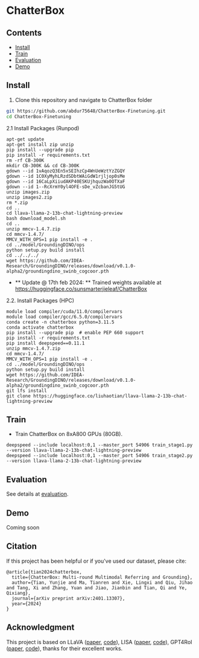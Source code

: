 <h1>ChatterBox </h1>

## Contents

- [Install](#install)
- [Train](#train)
- [Evaluation](#evaluation)
- [Demo](#demo)

## Install

1. Clone this repository and navigate to ChatterBox folder

```bash
git https://github.com/abdur75648/ChatterBox-Finetuning.git
cd ChatterBox-Finetuning
```

2.1 Install Packages (Runpod)
```Shell
apt-get update
apt-get install zip unzip
pip install --upgrade pip
pip install -r requirements.txt
rm -rf CB-300K
mkdir CB-300K && cd CB-300K
gdown --id 1vAqozQ3En5xSEIhzCp4WnUeWztYzZGQY
gdown --id 1C0XyMyhLRzdSDbtWAiGdW1rjljop0sMe
gdown --id 16CaLpXiiudAKP40ESKUjhquzWa0OTXaF
gdown --id 1--RcXrmY0yl4OFE-sDe_vZcbanJG5tUG
unzip images.zip
unzip images2.zip
rm *.zip
cd ..
cd llava-llama-2-13b-chat-lightning-preview
bash download_model.sh
cd ..
unzip mmcv-1.4.7.zip
cd mmcv-1.4.7/
MMCV_WITH_OPS=1 pip install -e .
cd ../model/GroundingDINO/ops
python setup.py build install
cd ../../../
wget https://github.com/IDEA-Research/GroundingDINO/releases/download/v0.1.0-alpha2/groundingdino_swinb_cogcoor.pth
```

* ** Update @ 17th feb 2024: ** Trained weights available at https://huggingface.co/sunsmarterjieleaf/ChatterBox

2.2. Install Packages (HPC)

```Shell
module load compiler/cuda/11.0/compilervars
module load compiler/gcc/6.5.0/compilervars
conda create -n chatterbox python=3.11.5 
conda activate chatterbox
pip install --upgrade pip  # enable PEP 660 support
pip install -r requirements.txt
pip install deepspeed==0.11.1
unzip mmcv-1.4.7.zip
cd mmcv-1.4.7/
MMCV_WITH_OPS=1 pip install -e .
cd ../model/GroundingDINO/ops
python setup.py build install
wget https://github.com/IDEA-Research/GroundingDINO/releases/download/v0.1.0-alpha2/groundingdino_swinb_cogcoor.pth
git lfs install
git clone https://huggingface.co/liuhaotian/llava-llama-2-13b-chat-lightning-preview
```


## Train

* Train ChatterBox on 8xA800 GPUs (80GB).

<!-- ```
python startup_stage1.py  # stage1
python startup_stage2.py  # stage2
``` -->
```Shell
deepspeed --include localhost:0,1 --master_port 54906 train_stage1.py --version llava-llama-2-13b-chat-lightning-preview
deepspeed --include localhost:0,1 --master_port 54906 train_stage2.py --version llava-llama-2-13b-chat-lightning-preview
```



## Evaluation

See details at [evaluation](evaluation/readme.md).


## Demo

Coming soon


## Citation

If this project has been helpful or if you've used our dataset, please cite:
```
@article{tian2024chatterbox,
  title={ChatterBox: Multi-round Multimodal Referring and Grounding},
  author={Tian, Yunjie and Ma, Tianren and Xie, Lingxi and Qiu, Jihao and Tang, Xi and Zhang, Yuan and Jiao, Jianbin and Tian, Qi and Ye, Qixiang},
  journal={arXiv preprint arXiv:2401.13307},
  year={2024}
}
```

## Acknowledgment

This project is based on LLaVA ([paper](https://arxiv.org/abs/2304.08485), [code](https://github.com/haotian-liu/LLaVA)), LISA ([paper](https://arxiv.org/abs/2308.00692), [code](https://github.com/dvlab-research/LISA)), GPT4RoI ([paper](https://arxiv.org/abs/2307.03601), [code](https://github.com/jshilong/GPT4RoI)), thanks for their excellent works.
